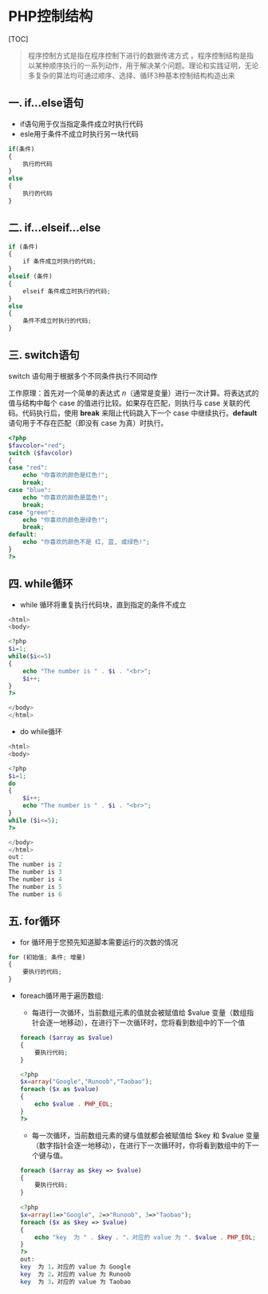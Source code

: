 # PHP控制结构

[TOC]

> 程序控制方式是指在程序控制下进行的数据传递方式 。程序控制结构是指以某种顺序执行的一系列动作，用于解决某个问题。理论和实践证明，无论多复杂的算法均可通过顺序、选择、循环3种基本控制结构构造出来

## 一. if…else语句

- if语句用于仅当指定条件成立时执行代码
- esle用于条件不成立时执行另一块代码

```php
if(条件)
{
	执行的代码
}
else
{
    执行的代码
}
```



## 二. if…elseif…else

```php
if (条件)
{
    if 条件成立时执行的代码;
}
elseif (条件)
{
    elseif 条件成立时执行的代码;
}
else
{
    条件不成立时执行的代码;
}
```



## 三. switch语句

switch 语句用于根据多个不同条件执行不同动作

工作原理：首先对一个简单的表达式 *n*（通常是变量）进行一次计算。将表达式的值与结构中每个 case 的值进行比较。如果存在匹配，则执行与 case 关联的代码。代码执行后，使用 **break** 来阻止代码跳入下一个 case 中继续执行。**default** 语句用于不存在匹配（即没有 case 为真）时执行。

```php
<?php
$favcolor="red";
switch ($favcolor)
{
case "red":
    echo "你喜欢的颜色是红色!";
    break;
case "blue":
    echo "你喜欢的颜色是蓝色!";
    break;
case "green":
    echo "你喜欢的颜色是绿色!";
    break;
default:
    echo "你喜欢的颜色不是 红, 蓝, 或绿色!";
}
?>
```



## 四. while循环

* while 循环将重复执行代码块，直到指定的条件不成立

```php
<html>
<body>

<?php
$i=1;
while($i<=5)
{
    echo "The number is " . $i . "<br>";
    $i++;
}
?>

</body>
</html>
```

* do while循环

```php
<html>
<body>

<?php
$i=1;
do
{
    $i++;
    echo "The number is " . $i . "<br>";
}
while ($i<=5);
?>

</body>
</html>
out：
The number is 2
The number is 3
The number is 4
The number is 5
The number is 6
```



## 五. for循环

* for 循环用于您预先知道脚本需要运行的次数的情况

```php
for (初始值; 条件; 增量)
{
    要执行的代码;
}
```

* foreach循环用于遍历数组:
  * 每进行一次循环，当前数组元素的值就会被赋值给 $value 变量（数组指针会逐一地移动），在进行下一次循环时，您将看到数组中的下一个值
  
  ```php
  foreach ($array as $value)
  {
      要执行代码;
  }
  
  <?php
  $x=array("Google","Runoob","Taobao");
  foreach ($x as $value)
  {
      echo $value . PHP_EOL;
  }
  ?>
  ```
  
  * 每一次循环，当前数组元素的键与值就都会被赋值给 \$key 和 $value 变量（数字指针会逐一地移动），在进行下一次循环时，你将看到数组中的下一个键与值。
  
   ```php
   foreach ($array as $key => $value)
   {
       要执行代码;
   }
        
   <?php
   $x=array(1=>"Google", 2=>"Runoob", 3=>"Taobao");
   foreach ($x as $key => $value)
   {
       echo "key  为 " . $key . "，对应的 value 为 ". $value . PHP_EOL;
   }
   ?>
   out:
   key  为 1，对应的 value 为 Google
   key  为 2，对应的 value 为 Runoob
   key  为 3，对应的 value 为 Taobao
   ```

